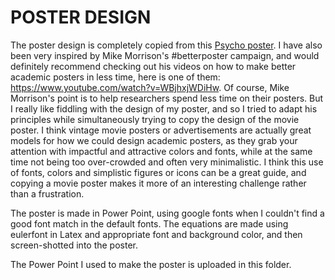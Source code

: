 
# POSTER DESIGN
The poster design is completely copied from this [Psycho poster](https://www.goldposter.com/10058/). I have also been very inspired by Mike Morrison's \#betterposter campaign, and would definitely recommend checking out his videos on how to make better academic posters in less time, here is one of them: https://www.youtube.com/watch?v=WBjhxjWDiHw. Of course, Mike Morrison's point is to help researchers spend less time on their posters. But I really like fiddling with the design of my poster, and so I tried to adapt his principles while simultaneously trying to copy the design of the movie poster. I think vintage movie posters or advertisements are actually great models for how we could design academic posters, as they grab your attention with impactful and attractive colors and fonts, while at the same time not being too over-crowded and often very minimalistic. I think this use of fonts, colors and simplistic figures or icons can be a great guide, and copying a movie poster makes it more of an interesting challenge rather than a frustration. 

The poster is made in Power Point, using google fonts when I couldn't find a good font match in the default fonts. The equations are made using eulerfont in Latex and appropriate font and background color, and then screen-shotted into the poster. 

The Power Point I used to make the poster is uploaded in this folder.
